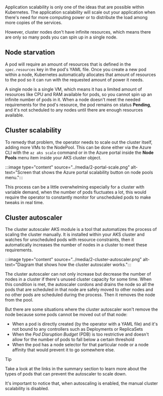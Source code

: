 Application scalability is only one of the ideas that are possible within Kubernetes. The application scalability will scale out your application when there's need for more computing power or to distribute the load among more copies of the services.

However, cluster nodes don't have infinite resources, which means there are only so many pods you can spin up in a single node.

## Node starvation

A pod will require an amount of resources that is defined in the `spec.resources` key in the pod's YAML file. Once you create a new pod within a node, Kubernetes automatically allocates that amount of resources to the pod so it can run with the requested amount of power it needs.

A single node is a single VM, which means it has a limited amount of resources like CPU and RAM available for pods, so you cannot spin up an infinite number of pods in it. When a node doesn't meet the needed requirements for the pod's resource, the pod remains on status **Pending**, and it's not scheduled to any nodes until there are enough resources available.

## Cluster scalability

To remedy that problem, the operator needs to scale out the cluster itself, adding more VMs to the NodePool. This can be done either via the Azure CLI with the `az aks scale` command or in the Azure portal inside the **Node Pools** menu item inside your AKS cluster object.

:::image type="content" source="../media/2-portal-scale.png" alt-text="Screen that shows the Azure portal scalability button on node pools menu.":::

This process can be a little overwhelming especially for a cluster with variable demand, when the number of pods fluctuates a lot, this would require the operator to constantly monitor for unscheduled pods to make tweaks in real time.

## Cluster autoscaler

The cluster autoscaler AKS module is a tool that automatizes the process of scaling the cluster manually. It is installed within your AKS cluster and watches for unscheduled pods with resource constraints, then it automatically increases the number of nodes in a cluster to meet these requirements.

:::image type="content" source="../media/2-cluster-autoscaler.png" alt-text="Diagram that shows how the cluster autoscaler works.":::

The cluster autoscaler can not only increase but decrease the number of nodes in a cluster if there's unused cluster capacity for some time. When this condition is met, the autoscaler cordons and drains the node so all the pods that are scheduled in that node are safely moved to other nodes and no other pods are scheduled during the process. Then it removes the node from the pool.

But there are some situations where the cluster autoscaler won't remove the node because some pods cannot be moved out of that node:

- When a pod is directly created (by the operator with a YAML file) and it's not bound to any controllers such as Deployments or ReplicaSets
- When the *Pod Disruption Budget* (PDB) is too restrictive and doesn't allow for the number of pods to fall below a certain threshold
- When the pod has a node selector for that particular node or a node affinity that would prevent it to go somewhere else.

> [!TIP]
> Take a look at the links in the summary section to learn more about the types of pods that can prevent the autoscaler to scale down.

It's important to notice that, when autoscaling is enabled, the manual cluster scalability is disabled.
